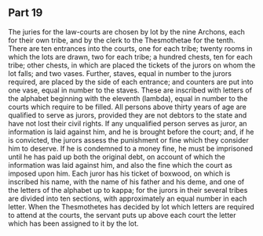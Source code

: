 ## Part 19

The juries for the law-courts are chosen by lot by the nine Archons, each for their own tribe, and by the clerk to the Thesmothetae for the tenth.
There are ten entrances into the courts, one for each tribe; twenty rooms in which the lots are drawn, two for each tribe; a hundred chests, ten for each tribe; other chests, in which are placed the tickets of the jurors on whom the lot falls; and two vases.
Further, staves, equal in number to the jurors required, are placed by the side of each entrance; and counters are put into one vase, equal in number to the staves.
These are inscribed with letters of the alphabet beginning with the eleventh (lambda), equal in number to the courts which require to be filled.
All persons above thirty years of age are qualified to serve as jurors, provided they are not debtors to the state and have not lost their civil rights.
If any unqualified person serves as juror, an information is laid against him, and he is brought before the court; and, if he is convicted, the jurors assess the punishment or fine which they consider him to deserve.
If he is condemned to a money fine, he must be imprisoned until he has paid up both the original debt, on account of which the information was laid against him, and also the fine which the court as imposed upon him.
Each juror has his ticket of boxwood, on which is inscribed his name, with the name of his father and his deme, and one of the letters of the alphabet up to kappa; for the jurors in their several tribes are divided into ten sections, with approximately an equal number in each letter.
When the Thesmothetes has decided by lot which letters are required to attend at the courts, the servant puts up above each court the letter which has been assigned to it by the lot.

